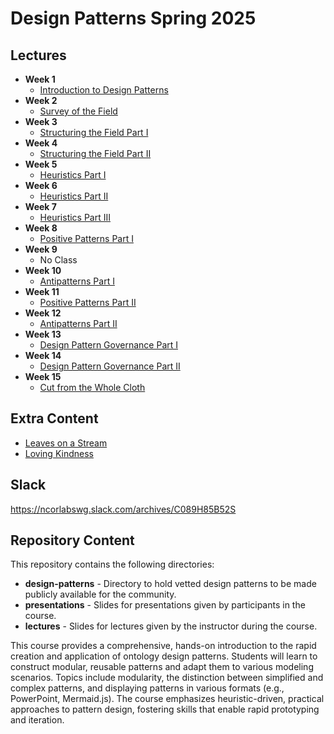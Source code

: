 # Design Patterns Spring 2025

## Lectures

* **Week 1**
  - [Introduction to Design Patterns]()
* **Week 2**
  - [Survey of the Field]()
* **Week 3**
  - [Structuring the Field Part I]()
* **Week 4**
  - [Structuring the Field Part II]()
* **Week 5**
  - [Heuristics Part I]()
* **Week 6**
  - [Heuristics Part II]()
* **Week 7**
  - [Heuristics Part III]()
* **Week 8**
  - [Positive Patterns Part I]()
* **Week 9**
  - No Class
* **Week 10**
  - [Antipatterns Part I]()
* **Week 11**
  - [Positive Patterns Part II]()
* **Week 12**
  - [Antipatterns Part II]()
* **Week 13**
  - [Design Pattern Governance Part I]()
* **Week 14**
  - [Design Pattern Governance Part II]()
* **Week 15**
  - [Cut from the Whole Cloth]()

## Extra Content
  - [Leaves on a Stream](https://www.youtube.com/watch?v=t0cliLzDjoc&list=PLDpLIEgKNGbMHCPdRvBHhJnLzigvuNvc2)
  - [Loving Kindness](https://www.youtube.com/watch?v=b6YrzjC2nb4&list=PLDpLIEgKNGbMHCPdRvBHhJnLzigvuNvc2&index=2)

## Slack

https://ncorlabswg.slack.com/archives/C089H85B52S

## Repository Content
This repository contains the following directories: 

* **design-patterns** - Directory to hold vetted design patterns to be made publicly available for the community.
* **presentations** - Slides for presentations given by participants in the course. 
* **lectures** - Slides for lectures given by the instructor during the course. 

This course provides a comprehensive, hands-on introduction to the rapid creation and application of ontology design patterns. Students will learn to construct modular, reusable patterns and adapt them to various modeling scenarios. Topics include modularity, the distinction between simplified and complex patterns, and displaying patterns in various formats (e.g., PowerPoint, Mermaid.js). The course emphasizes heuristic-driven, practical approaches to pattern design, fostering skills that enable rapid prototyping and iteration.

